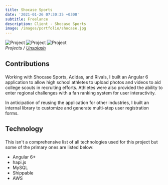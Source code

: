 ```yaml
---
title: Shocase Sports
date: '2021-01-26 07:30:35 +0300'
subtitle: Freelance
description: Client - Shocase Sports
image: /images/portfolio/shocase.jpg
---
```


<div class="gallery-box">
  <div class="gallery">
    <img src="/jolafuente/images/placeholder.jpg" alt="Project">
    <img src="/jolafuente/images/placeholder.jpg" alt="Project">
    <img src="/jolafuente/images/placeholder.jpg" alt="Project">
  </div>
  <em>Projects / <a href="https://unsplash.com/" target="_blank">Unsplash</a></em>
</div>

<div class="block-header inner-sm" style="margin-top: 1.5em; margin-bottom: 1.5em">
  <h2 class="block-title line-top">Contributions</h2>
</div>

Working with Shocase Sports, Adidas, and Rivals, I built an Angular 6 application to allow high school athletes to upload photos and videos to aid college scouts in recruiting efforts. Athletes were also provided the ability to enter regional challenges with a fan ranking system for user interactivity.

In anticipation of reusing the application for other industries, I built an internal library to customize and generate multi-step user registration forms.

<div class="block-header inner-sm" style="margin-bottom: 1.5em">
  <h2 class="block-title line-top">Technology</h2>
</div>

This isn't a comprehensive list of all technologies used for this project but some of the primary ones are listed below:

- Angular 6+
- hapi.js
- MySQL
- Shippable
- AWS
